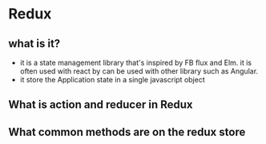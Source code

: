 # Redux
## what is it?
- it is a state management library that's inspired by FB flux and Elm. it is often used with react by can be used with other library such as Angular. 
- it store the Application state in a single javascript object
## What is action and reducer in Redux
## What common methods are on  the redux store